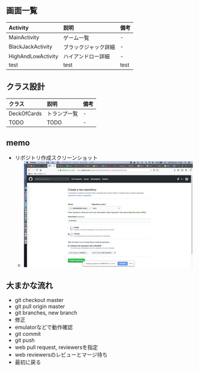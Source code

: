 ## 画面一覧

|Activity|説明|備考|
|:---|:---|:---|
|MainActivity|ゲーム一覧|-|
|BlackJackActivity|ブラックジャック詳細|-|
|HighAndLowActivity|ハイアンドロー詳細|-|
|test|test|test|

## クラス設計

|クラス|説明|備考|
|:---|:---|:---|
|DeckOfCards|トランプ一覧|-|
|TODO|TODO|-|

## memo

- リポジトリ作成スクリーンショット
  - ![リポジトリ作成スクリーンショット](documents/newRepository.png "リポジトリ作成スクリーンショット") 

## 大まかな流れ

- git checkout master
- git pull origin master
- git branches, new branch
- 修正
- emulatorなどで動作確認
- git commit
- git push
- web pull request, reviewersを指定
- web reviewersのレビューとマージ待ち
- 最初に戻る

<!---
# memo

1. test
1. test
1. test

- test
  - test
    - test
-->
